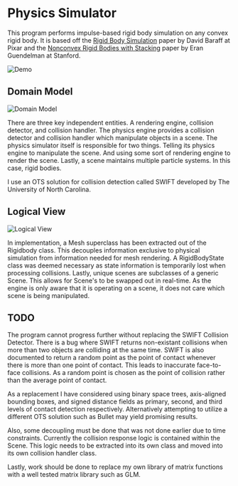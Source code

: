 # Physics Simulator

This program performs impulse-based rigid body simulation on any convex rigid body. It is based off the [Rigid Body Simulation](http://www.pixar.com/companyinfo/research/pbm2001/pdf/notesg.pdf) paper by David Baraff at Pixar and the [Nonconvex Rigid Bodies with Stacking](http://graphics.stanford.edu/papers/rigid_bodies-sig03/) paper by Eran Guendelman at Stanford.

![Demo](https://i.gyazo.com/436580f7238fbbf30f13cc567b47d55f.gif)

## Domain Model

![Domain Model](http://i390.photobucket.com/albums/oo349/thebirdislost54/physDomain03_zpshy81asa0.png~original)

There are three key independent entities. A rendering engine, collision detector, and collision handler. 
The physics engine provides a collision detector and collision handler which manipulate objects in a scene.
The physics simulator itself is responsible for two things. Telling its physics engine to manipulate the scene.
And using some sort of rendering engine to render the scene. Lastly, a scene maintains multiple particle systems. 
In this case, rigid bodies.

I use an OTS solution for collision detection called SWIFT developed by The University of North Carolina.

## Logical View

![Logical View](http://i390.photobucket.com/albums/oo349/thebirdislost54/physLogical02_zpsrxkgc9tv.png~original)

In implementation, a Mesh superclass has been extracted out of the Rigidbody class. 
This decouples information exclusive to physical simulation from information needed for mesh rendering.
A RigidBodyState class was deemed necessary as state information is temporarily lost when processing collisions.
Lastly, unique scenes are subclasses of a generic Scene. This allows for Scene's to be swapped out in real-time.
As the engine is only aware that it is operating on a scene, it does not care which scene is being manipulated.

## TODO

The program cannot progress further without replacing the SWIFT Collision Detector. 
There is a bug where SWIFT returns non-existant collisions when more than two objects are colliding at the same time.
SWIFT is also documented to return a random point as the point of contact whenever there is more than one point of contact.
This leads to inaccurate face-to-face collisions. As a random point is chosen as the point of collision rather than the average point of contact.

As a replacement I have considered using binary space trees, axis-aligned bounding boxes, and signed distance fields as primary, second, and third levels of contact detection respectively. Alternatively attempting to utilize a different OTS solution such as Bullet may yield promising results.

Also, some decoupling must be done that was not done earlier due to time constraints. Currently the collision response logic is contained within the Scene. This logic needs to be extracted into its own class and moved into its own collision handler class.

Lastly, work should be done to replace my own library of matrix functions with a well tested matrix library such as GLM.
